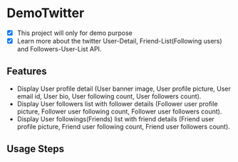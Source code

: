 # DemoTwitter
- [x] This project will only for demo purpose
- [x] Learn more about the twitter User-Detail, Friend-List(Following users) and Followers-User-List API.

## Features
* Display User profile detail (User banner image, User profile picture, User email id, User bio, User following count, User followers count).
* Display User followers list with follower details (Follower user profile picture, Follower user following count, Follower user followers count).
* Display User followings(Friends) list with friend details (Friend user profile picture, Friend user following count, Friend user followers count).

## Usage Steps
